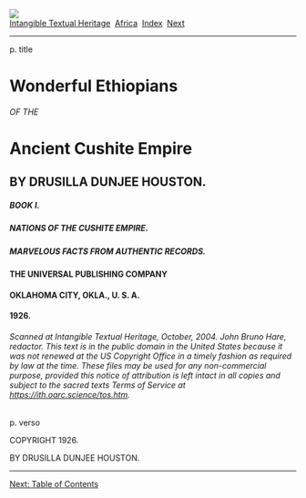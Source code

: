 [![](../../cdshop/ithlogo.png)](../../index)  
[Intangible Textual Heritage](../../index)  [Africa](../index) 
[Index](index)  [Next](we01) 

------------------------------------------------------------------------

<span id="page_title">p. title</span>

# Wonderful Ethiopians

###### OF THE

# Ancient Cushite Empire

## BY DRUSILLA DUNJEE HOUSTON.

##### BOOK I.

##### NATIONS OF THE CUSHITE EMPIRE.

##### MARVELOUS FACTS FROM AUTHENTIC RECORDS.

#### THE UNIVERSAL PUBLISHING COMPANY

#### OKLAHOMA CITY, OKLA., U. S. A.

#### 1926.

###### Scanned at Intangible Textual Heritage, October, 2004. John Bruno Hare, redactor. This text is in the public domain in the United States because it was not renewed at the US Copyright Office in a timely fashion as required by law at the time. These files may be used for any non-commercial purpose, provided this notice of attribution is left intact in all copies and subject to the sacred texts Terms of Service at https://ith.oarc.science/tos.htm.

<span id="page_verso">p. verso</span>

COPYRIGHT 1926.

BY DRUSILLA DUNJEE HOUSTON.

------------------------------------------------------------------------

[Next: Table of Contents](we01)
